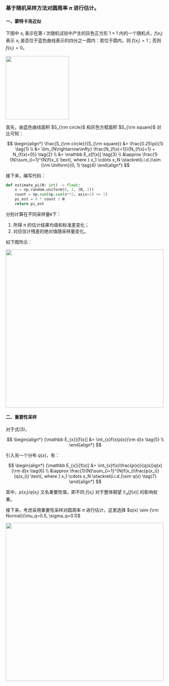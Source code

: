 ### 基于随机采样方法对圆周率 $\pi$ 进行估计。

#### 一、蒙特卡洛近似

下图中 $x_i$ 表示在第 $i$ 次随机试验中产生的灰色正方形 $1\times 1$ 内的一个随机点，$f(x_i)$ 表示 $x_i$ 是否位于蓝色曲线表示的四分之一圆内：若位于圆内，则 $f(x_i)=1$；否则 $f(x_i)=0$。

<img src="img/fig_1.PNG" width="200">


首先，由蓝色曲线面积 $S_{\rm circle}$ 和灰色方框面积 $S_{\rm square}$ 对比可知：

$$
\begin{align*}
    \frac{S_{\rm circle}}{S_{\rm square}} &= \frac{0.25\pi}{1} \tag{1} \\
    &= \lim_{N\rightarrow\infty} \frac{N_{f(x)=1}}{N_{f(x)=1} + N_{f(x)=0}} \tag{2} \\
    &= \mathbb E_x[f(x)] \tag{3} \\
    &\approx \frac{1}{N}\sum_{i=1}^{N}f(x_i) \text{, where } x_1 \cdots x_N \stackrel{i.i.d.}\sim {\rm Uniform}(0, 1) \tag{4} 
\end{align*}
$$

接下来，编写代码：

```python
def estimate_pi(N: int) -> float:
    x = np.random.uniform(0, 1, (N, 2))
    count = np.sum(np.sum(x**2, axis=1) <= 1)
    pi_est = 4 * count / N
    return pi_est
```

分别计算在不同采样量```N```下：
1. 所得 $\pi$ 的估计结果均值和标准差变化；
2. 对应估计残差的绝对值随采样量变化。

如下图所示：

<img src="img/fig_monte_carlo_approximation.png" width="500">

#### 二、重要性采样

对于式(3)，

$$
\begin{align*}
    {\mathbb E_{x}}[f(x)] &= \int_{x}f(x)p(x){\rm d}x \tag{5} \\
\end{align*}
$$

引入另一个分布 $q(x)$，有：

$$
\begin{align*}
    {\mathbb E_{x}}[f(x)] &= \int_{x}f(x)\frac{p(x)}{q(x)}q(x){\rm d}x \tag{6} \\
    &\approx \frac{1}{N}\sum_{i=1}^{N}f(x_i)\frac{p(x_i)}{q(x_i)} \text{, where } x_1 \cdots x_N \stackrel{i.i.d.}\sim q(x) \tag{7}
\end{align*}
$$

其中，$p(x_i)/q(x_i)$ 又名重要性值，即不同 $f(x_i)$ 对于整体期望 ${\mathbb E_{x}}[f(x)]$ 的影响权重。

接下来，考虑采用重要性采样对圆周率 $\pi$ 进行估计。这里选择 $q(x) \sim {\rm Normal}(\mu_q=0.5, \sigma_q=0.1)$

<img src="img/fig_importance_sampling.png" width="500">